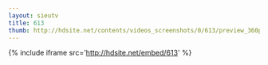 ```yaml
---
layout: sieutv
title: 613
thumb: http://hdsite.net/contents/videos_screenshots/0/613/preview_360p.mp4.jpg
---
```

{% include iframe src='http://hdsite.net/embed/613' %}
 
